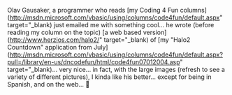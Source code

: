 Olav Gausaker, a programmer who reads [my Coding 4 Fun columns](http://msdn.microsoft.com/vbasic/using/columns/code4fun/default.aspx" target="_blank) just emailed me with something cool... he wrote (before reading my column on the topic) [a web based version](http://www.herzios.com/halo2/" target="_blank) of [my "Halo2 Countdown" application from July](http://msdn.microsoft.com/vbasic/using/columns/code4fun/default.aspx?pull=/library/en-us/dncodefun/html/code4fun07012004.asp" target="_blank)... very nice... in fact, with the large images (refresh to see a variety of different pictures), I kinda like his better... except for being in Spanish, and on the web... 🙂